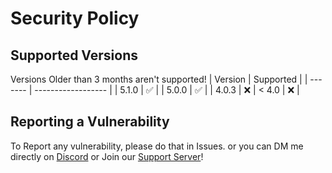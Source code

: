 # Security Policy

## Supported Versions

Versions Older than 3 months aren't supported!
| Version | Supported          |
| ------- | ------------------ |
| 5.1.0   | :white_check_mark: |
| 5.0.0   | ✅                 |
| 4.0.3   | :x:
| < 4.0   | :x:                |

## Reporting a Vulnerability

To Report any vulnerability, please do that in Issues. or you can DM me directly on [Discord](https://discord.com/users/661501985517862972) or Join our [Support Server](https://discord.gg/yMfyeNR2DT)!

